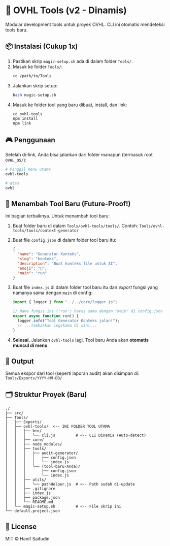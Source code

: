 # 🚀 OVHL Tools (v2 - Dinamis)

Modular development tools untuk proyek OVHL. CLI ini otomatis mendeteksi tools baru.

## 📦 Instalasi (Cukup 1x)

1.  Pastikan skrip `magic-setup.sh` ada di dalam folder `Tools/`.
2.  Masuk ke folder `Tools/`:
    ```bash
    cd /path/to/Tools
    ```
3.  Jalankan skrip setup:
    ```bash
    bash magic-setup.sh
    ```
4.  Masuk ke folder tool yang baru dibuat, install, dan link:
    ```bash
    cd ovhl-tools
    npm install
    npm link
    ```

## 🎮 Penggunaan

Setelah di-link, Anda bisa jalankan dari folder manapun (termasuk root `OVHL_OS/`):

```bash
# Panggil menu utama
ovhl-tools

# atau
ovhl
```

## 🔧 Menambah Tool Baru (Future-Proof!)

Ini bagian terbaiknya. Untuk menambah tool baru:

1.  Buat folder baru di dalam `Tools/ovhl-tools/tools/`.
    Contoh: `Tools/ovhl-tools/tools/context-generator`

2.  Buat file `config.json` di dalam folder tool baru itu:

    ```json
    {
      "name": "Generator Konteks",
      "slug": "konteks",
      "description": "Buat konteks file untuk AI",
      "emoji": "🤖",
      "main": "run"
    }
    ```

3.  Buat file `index.js` di dalam folder tool baru itu dan _export_ fungsi yang namanya sama dengan `main` di config:

    ```javascript
    import { logger } from "../../core/logger.js";

    // Nama fungsi ini ('run') harus sama dengan "main" di config.json
    export async function run() {
      logger.info("Tool Generator Konteks jalan!");
      // ...tambahkan logikamu di sini...
    }
    ```

4.  **Selesai.**
    Jalankan `ovhl-tools` lagi. Tool baru Anda akan **otomatis muncul di menu**.

## 📁 Output

Semua ekspor dari tool (seperti laporan audit) akan disimpan di:
`Tools/Exports/YYYY-MM-DD/`

## 🗂️ Struktur Proyek (Baru)

```
./
├── src/
├── Tools/
│   ├── Exports/
│   ├── ovhl-tools/  <-- INI FOLDER TOOL UTAMA
│   │   ├── bin/
│   │   │   └── cli.js         # <-- CLI Dinamis (Auto-detect)
│   │   ├── core/
│   │   ├── node_modules/
│   │   ├── tools/
│   │   │   ├── audit-generator/
│   │   │   │   ├── config.json
│   │   │   │   └── index.js
│   │   │   └── (tool-baru-Anda)/
│   │   │       ├── config.json
│   │   │       └── index.js
│   │   ├── utils/
│   │   │   └── pathHelper.js  # <-- Path sudah di-update
│   │   ├── .gitignore
│   │   ├── index.js
│   │   ├── package.json
│   │   └── README.md
│   └── magic-setup.sh         # <-- File skrip ini
└── default.project.json
```

## 📝 License

MIT © Hanif Saifudin
